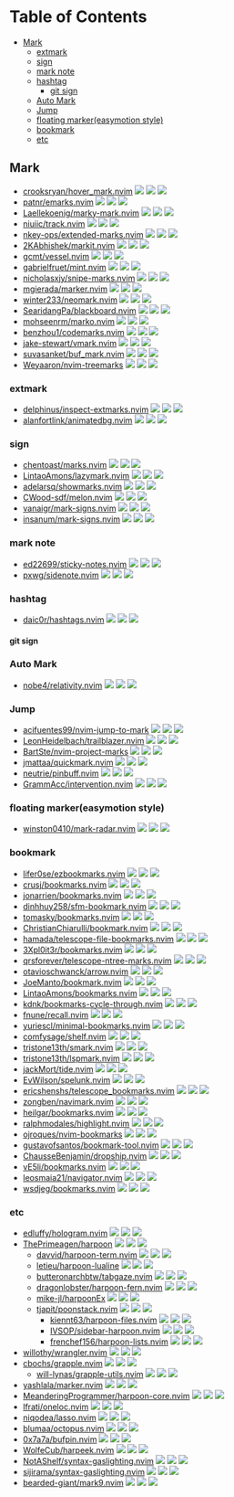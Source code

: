 # Table of Contents

<!-- toc -->

- [Mark](#mark)
  * [extmark](#extmark)
  * [sign](#sign)
  * [mark note](#mark-note)
  * [hashtag](#hashtag)
    + [git sign](#git-sign)
  * [Auto Mark](#auto-mark)
  * [Jump](#jump)
  * [floating marker(easymotion style)](#floating-markereasymotion-style)
  * [bookmark](#bookmark)
  * [etc](#etc)

<!-- tocstop -->

## Mark

- [crooksryan/hover_mark.nvim](https://github.com/crooksryan/hover_mark.nvim) ![](https://img.shields.io/github/stars/crooksryan/hover_mark.nvim) ![](https://img.shields.io/github/last-commit/crooksryan/hover_mark.nvim) ![](https://img.shields.io/github/commit-activity/y/crooksryan/hover_mark.nvim)
- [patnr/emarks.nvim](https://github.com/patnr/emarks.nvim) ![](https://img.shields.io/github/stars/patnr/emarks.nvim) ![](https://img.shields.io/github/last-commit/patnr/emarks.nvim) ![](https://img.shields.io/github/commit-activity/y/patnr/emarks.nvim)
- [Laellekoenig/marky-mark.nvim](https://github.com/Laellekoenig/marky-mark.nvim) ![](https://img.shields.io/github/stars/Laellekoenig/marky-mark.nvim) ![](https://img.shields.io/github/last-commit/Laellekoenig/marky-mark.nvim) ![](https://img.shields.io/github/commit-activity/y/Laellekoenig/marky-mark.nvim)
- [niuiic/track.nvim](https://github.com/niuiic/track.nvim) ![](https://img.shields.io/github/stars/niuiic/track.nvim) ![](https://img.shields.io/github/last-commit/niuiic/track.nvim) ![](https://img.shields.io/github/commit-activity/y/niuiic/track.nvim)
- [nkey-ops/extended-marks.nvim](https://github.com/nkey-ops/extended-marks.nvim) ![](https://img.shields.io/github/stars/nkey-ops/extended-marks.nvim) ![](https://img.shields.io/github/last-commit/nkey-ops/extended-marks.nvim) ![](https://img.shields.io/github/commit-activity/y/nkey-ops/extended-marks.nvim)
- [2KAbhishek/markit.nvim](https://github.com/2KAbhishek/markit.nvim) ![](https://img.shields.io/github/stars/2KAbhishek/markit.nvim) ![](https://img.shields.io/github/last-commit/2KAbhishek/markit.nvim) ![](https://img.shields.io/github/commit-activity/y/2KAbhishek/markit.nvim)
- [gcmt/vessel.nvim](https://github.com/gcmt/vessel.nvim) ![](https://img.shields.io/github/stars/gcmt/vessel.nvim) ![](https://img.shields.io/github/last-commit/gcmt/vessel.nvim) ![](https://img.shields.io/github/commit-activity/y/gcmt/vessel.nvim)
- [gabrielfruet/mint.nvim](https://github.com/gabrielfruet/mint.nvim) ![](https://img.shields.io/github/stars/gabrielfruet/mint.nvim) ![](https://img.shields.io/github/last-commit/gabrielfruet/mint.nvim) ![](https://img.shields.io/github/commit-activity/y/gabrielfruet/mint.nvim)
- [nicholasxjy/snipe-marks.nvim](https://github.com/nicholasxjy/snipe-marks.nvim) ![](https://img.shields.io/github/stars/nicholasxjy/snipe-marks.nvim) ![](https://img.shields.io/github/last-commit/nicholasxjy/snipe-marks.nvim) ![](https://img.shields.io/github/commit-activity/y/nicholasxjy/snipe-marks.nvim)
- [mgierada/marker.nvim](https://github.com/mgierada/marker.nvim) ![](https://img.shields.io/github/stars/mgierada/marker.nvim) ![](https://img.shields.io/github/last-commit/mgierada/marker.nvim) ![](https://img.shields.io/github/commit-activity/y/mgierada/marker.nvim)
- [winter233/neomark.nvim](https://github.com/winter233/neomark.nvim) ![](https://img.shields.io/github/stars/winter233/neomark.nvim) ![](https://img.shields.io/github/last-commit/winter233/neomark.nvim) ![](https://img.shields.io/github/commit-activity/y/winter233/neomark.nvim)
- [SearidangPa/blackboard.nvim](https://github.com/SearidangPa/blackboard.nvim) ![](https://img.shields.io/github/stars/SearidangPa/blackboard.nvim) ![](https://img.shields.io/github/last-commit/SearidangPa/blackboard.nvim) ![](https://img.shields.io/github/commit-activity/y/SearidangPa/blackboard.nvim)
- [mohseenrm/marko.nvim](https://github.com/mohseenrm/marko.nvim) ![](https://img.shields.io/github/stars/mohseenrm/marko.nvim) ![](https://img.shields.io/github/last-commit/mohseenrm/marko.nvim) ![](https://img.shields.io/github/commit-activity/y/mohseenrm/marko.nvim)
- [benzhou1/codemarks.nvim](https://github.com/benzhou1/codemarks.nvim) ![](https://img.shields.io/github/stars/benzhou1/codemarks.nvim) ![](https://img.shields.io/github/last-commit/benzhou1/codemarks.nvim) ![](https://img.shields.io/github/commit-activity/y/benzhou1/codemarks.nvim)
- [jake-stewart/vmark.nvim](https://github.com/jake-stewart/vmark.nvim) ![](https://img.shields.io/github/stars/jake-stewart/vmark.nvim) ![](https://img.shields.io/github/last-commit/jake-stewart/vmark.nvim) ![](https://img.shields.io/github/commit-activity/y/jake-stewart/vmark.nvim)
- [suvasanket/buf_mark.nvim](https://github.com/suvasanket/buf_mark.nvim) ![](https://img.shields.io/github/stars/suvasanket/buf_mark.nvim) ![](https://img.shields.io/github/last-commit/suvasanket/buf_mark.nvim) ![](https://img.shields.io/github/commit-activity/y/suvasanket/buf_mark.nvim)
- [Weyaaron/nvim-treemarks](https://github.com/Weyaaron/nvim-treemarks) ![](https://img.shields.io/github/stars/Weyaaron/nvim-treemarks) ![](https://img.shields.io/github/last-commit/Weyaaron/nvim-treemarks) ![](https://img.shields.io/github/commit-activity/y/Weyaaron/nvim-treemarks)

### extmark

- [delphinus/inspect-extmarks.nvim](https://github.com/delphinus/inspect-extmarks.nvim) ![](https://img.shields.io/github/stars/delphinus/inspect-extmarks.nvim) ![](https://img.shields.io/github/last-commit/delphinus/inspect-extmarks.nvim) ![](https://img.shields.io/github/commit-activity/y/delphinus/inspect-extmarks.nvim)
- [alanfortlink/animatedbg.nvim](https://github.com/alanfortlink/animatedbg.nvim) ![](https://img.shields.io/github/stars/alanfortlink/animatedbg.nvim) ![](https://img.shields.io/github/last-commit/alanfortlink/animatedbg.nvim) ![](https://img.shields.io/github/commit-activity/y/alanfortlink/animatedbg.nvim)

### sign

- [chentoast/marks.nvim](https://github.com/chentoast/marks.nvim) ![](https://img.shields.io/github/stars/chentoast/marks.nvim) ![](https://img.shields.io/github/last-commit/chentoast/marks.nvim) ![](https://img.shields.io/github/commit-activity/y/chentoast/marks.nvim)
- [LintaoAmons/lazymark.nvim](https://github.com/LintaoAmons/lazymark.nvim) ![](https://img.shields.io/github/stars/LintaoAmons/lazymark.nvim) ![](https://img.shields.io/github/last-commit/LintaoAmons/lazymark.nvim) ![](https://img.shields.io/github/commit-activity/y/LintaoAmons/lazymark.nvim)
- [adelarsq/showmarks.nvim](https://github.com/adelarsq/showmarks.nvim) ![](https://img.shields.io/github/stars/adelarsq/showmarks.nvim) ![](https://img.shields.io/github/last-commit/adelarsq/showmarks.nvim) ![](https://img.shields.io/github/commit-activity/y/adelarsq/showmarks.nvim)
- [CWood-sdf/melon.nvim](https://github.com/CWood-sdf/melon.nvim) ![](https://img.shields.io/github/stars/CWood-sdf/melon.nvim) ![](https://img.shields.io/github/last-commit/CWood-sdf/melon.nvim) ![](https://img.shields.io/github/commit-activity/y/CWood-sdf/melon.nvim)
- [vanaigr/mark-signs.nvim](https://github.com/vanaigr/mark-signs.nvim) ![](https://img.shields.io/github/stars/vanaigr/mark-signs.nvim) ![](https://img.shields.io/github/last-commit/vanaigr/mark-signs.nvim) ![](https://img.shields.io/github/commit-activity/y/vanaigr/mark-signs.nvim)
- [insanum/mark-signs.nvim](https://github.com/insanum/mark-signs.nvim) ![](https://img.shields.io/github/stars/insanum/mark-signs.nvim) ![](https://img.shields.io/github/last-commit/insanum/mark-signs.nvim) ![](https://img.shields.io/github/commit-activity/y/insanum/mark-signs.nvim)

### mark note

- [ed22699/sticky-notes.nvim](https://github.com/ed22699/sticky-notes.nvim) ![](https://img.shields.io/github/stars/ed22699/sticky-notes.nvim) ![](https://img.shields.io/github/last-commit/ed22699/sticky-notes.nvim) ![](https://img.shields.io/github/commit-activity/y/ed22699/sticky-notes.nvim)
- [pxwg/sidenote.nvim](https://github.com/pxwg/sidenote.nvim) ![](https://img.shields.io/github/stars/pxwg/sidenote.nvim) ![](https://img.shields.io/github/last-commit/pxwg/sidenote.nvim) ![](https://img.shields.io/github/commit-activity/y/pxwg/sidenote.nvim)

### hashtag

- [daic0r/hashtags.nvim](https://github.com/daic0r/hashtags.nvim) ![](https://img.shields.io/github/stars/daic0r/hashtags.nvim) ![](https://img.shields.io/github/last-commit/daic0r/hashtags.nvim) ![](https://img.shields.io/github/commit-activity/y/daic0r/hashtags.nvim)

#### git sign

### Auto Mark

- [nobe4/relativity.nvim](https://github.com/nobe4/relativity.nvim) ![](https://img.shields.io/github/stars/nobe4/relativity.nvim) ![](https://img.shields.io/github/last-commit/nobe4/relativity.nvim) ![](https://img.shields.io/github/commit-activity/y/nobe4/relativity.nvim)

### Jump

- [acifuentes99/nvim-jump-to-mark](https://github.com/acifuentes99/nvim-jump-to-mark) ![](https://img.shields.io/github/stars/acifuentes99/nvim-jump-to-mark) ![](https://img.shields.io/github/last-commit/acifuentes99/nvim-jump-to-mark) ![](https://img.shields.io/github/commit-activity/y/acifuentes99/nvim-jump-to-mark)
- [LeonHeidelbach/trailblazer.nvim](https://github.com/LeonHeidelbach/trailblazer.nvim) ![](https://img.shields.io/github/stars/LeonHeidelbach/trailblazer.nvim) ![](https://img.shields.io/github/last-commit/LeonHeidelbach/trailblazer.nvim) ![](https://img.shields.io/github/commit-activity/y/LeonHeidelbach/trailblazer.nvim)
- [BartSte/nvim-project-marks](https://github.com/BartSte/nvim-project-marks) ![](https://img.shields.io/github/stars/BartSte/nvim-project-marks) ![](https://img.shields.io/github/last-commit/BartSte/nvim-project-marks) ![](https://img.shields.io/github/commit-activity/y/BartSte/nvim-project-marks)
- [jmattaa/quickmark.nvim](https://github.com/jmattaa/quickmark.nvim) ![](https://img.shields.io/github/stars/jmattaa/quickmark.nvim) ![](https://img.shields.io/github/last-commit/jmattaa/quickmark.nvim) ![](https://img.shields.io/github/commit-activity/y/jmattaa/quickmark.nvim)
- [neutrie/pinbuff.nvim](https://github.com/neutrie/pinbuff.nvim) ![](https://img.shields.io/github/stars/neutrie/pinbuff.nvim) ![](https://img.shields.io/github/last-commit/neutrie/pinbuff.nvim) ![](https://img.shields.io/github/commit-activity/y/neutrie/pinbuff.nvim)
- [GrammAcc/intervention.nvim](https://github.com/GrammAcc/intervention.nvim) ![](https://img.shields.io/github/stars/GrammAcc/intervention.nvim) ![](https://img.shields.io/github/last-commit/GrammAcc/intervention.nvim) ![](https://img.shields.io/github/commit-activity/y/GrammAcc/intervention.nvim)

### floating marker(easymotion style)

- [winston0410/mark-radar.nvim](https://github.com/winston0410/mark-radar.nvim) ![](https://img.shields.io/github/stars/winston0410/mark-radar.nvim) ![](https://img.shields.io/github/last-commit/winston0410/mark-radar.nvim) ![](https://img.shields.io/github/commit-activity/y/winston0410/mark-radar.nvim)

### bookmark

- [lifer0se/ezbookmarks.nvim](https://github.com/lifer0se/ezbookmarks.nvim) ![](https://img.shields.io/github/stars/lifer0se/ezbookmarks.nvim) ![](https://img.shields.io/github/last-commit/lifer0se/ezbookmarks.nvim) ![](https://img.shields.io/github/commit-activity/y/lifer0se/ezbookmarks.nvim)
- [crusj/bookmarks.nvim](https://github.com/crusj/bookmarks.nvim) ![](https://img.shields.io/github/stars/crusj/bookmarks.nvim) ![](https://img.shields.io/github/last-commit/crusj/bookmarks.nvim) ![](https://img.shields.io/github/commit-activity/y/crusj/bookmarks.nvim)
- [jonarrien/bookmarks.nvim](https://github.com/jonarrien/bookmarks.nvim) ![](https://img.shields.io/github/stars/jonarrien/bookmarks.nvim) ![](https://img.shields.io/github/last-commit/jonarrien/bookmarks.nvim) ![](https://img.shields.io/github/commit-activity/y/jonarrien/bookmarks.nvim)
- [dinhhuy258/sfm-bookmark.nvim](https://github.com/dinhhuy258/sfm-bookmark.nvim) ![](https://img.shields.io/github/stars/dinhhuy258/sfm-bookmark.nvim) ![](https://img.shields.io/github/last-commit/dinhhuy258/sfm-bookmark.nvim) ![](https://img.shields.io/github/commit-activity/y/dinhhuy258/sfm-bookmark.nvim)
- [tomasky/bookmarks.nvim](https://github.com/tomasky/bookmarks.nvim) ![](https://img.shields.io/github/stars/tomasky/bookmarks.nvim) ![](https://img.shields.io/github/last-commit/tomasky/bookmarks.nvim) ![](https://img.shields.io/github/commit-activity/y/tomasky/bookmarks.nvim)
- [ChristianChiarulli/bookmark.nvim](https://github.com/ChristianChiarulli/bookmark.nvim) ![](https://img.shields.io/github/stars/ChristianChiarulli/bookmark.nvim) ![](https://img.shields.io/github/last-commit/ChristianChiarulli/bookmark.nvim) ![](https://img.shields.io/github/commit-activity/y/ChristianChiarulli/bookmark.nvim)
- [hamada/telescope-file-bookmarks.nvim](https://github.com/hamada/telescope-file-bookmarks.nvim) ![](https://img.shields.io/github/stars/hamada/telescope-file-bookmarks.nvim) ![](https://img.shields.io/github/last-commit/hamada/telescope-file-bookmarks.nvim) ![](https://img.shields.io/github/commit-activity/y/hamada/telescope-file-bookmarks.nvim)
- [3Xpl0it3r/bookmarks.nvim](https://github.com/3Xpl0it3r/bookmarks.nvim) ![](https://img.shields.io/github/stars/3Xpl0it3r/bookmarks.nvim) ![](https://img.shields.io/github/last-commit/3Xpl0it3r/bookmarks.nvim) ![](https://img.shields.io/github/commit-activity/y/3Xpl0it3r/bookmarks.nvim)
- [qrsforever/telescope-ntree-marks.nvim](https://github.com/qrsforever/telescope-ntree-marks.nvim) ![](https://img.shields.io/github/stars/qrsforever/telescope-ntree-marks.nvim) ![](https://img.shields.io/github/last-commit/qrsforever/telescope-ntree-marks.nvim) ![](https://img.shields.io/github/commit-activity/y/qrsforever/telescope-ntree-marks.nvim)
- [otavioschwanck/arrow.nvim](https://github.com/otavioschwanck/arrow.nvim) ![](https://img.shields.io/github/stars/otavioschwanck/arrow.nvim) ![](https://img.shields.io/github/last-commit/otavioschwanck/arrow.nvim) ![](https://img.shields.io/github/commit-activity/y/otavioschwanck/arrow.nvim)
- [JoeManto/bookmark.nvim](https://github.com/JoeManto/bookmark.nvim) ![](https://img.shields.io/github/stars/JoeManto/bookmark.nvim) ![](https://img.shields.io/github/last-commit/JoeManto/bookmark.nvim) ![](https://img.shields.io/github/commit-activity/y/JoeManto/bookmark.nvim)
- [LintaoAmons/bookmarks.nvim](https://github.com/LintaoAmons/bookmarks.nvim) ![](https://img.shields.io/github/stars/LintaoAmons/bookmarks.nvim) ![](https://img.shields.io/github/last-commit/LintaoAmons/bookmarks.nvim) ![](https://img.shields.io/github/commit-activity/y/LintaoAmons/bookmarks.nvim)
- [kdnk/bookmarks-cycle-through.nvim](https://github.com/kdnk/bookmarks-cycle-through.nvim) ![](https://img.shields.io/github/stars/kdnk/bookmarks-cycle-through.nvim) ![](https://img.shields.io/github/last-commit/kdnk/bookmarks-cycle-through.nvim) ![](https://img.shields.io/github/commit-activity/y/kdnk/bookmarks-cycle-through.nvim)
- [fnune/recall.nvim](https://github.com/fnune/recall.nvim) ![](https://img.shields.io/github/stars/fnune/recall.nvim) ![](https://img.shields.io/github/last-commit/fnune/recall.nvim) ![](https://img.shields.io/github/commit-activity/y/fnune/recall.nvim)
- [yuriescl/minimal-bookmarks.nvim](https://github.com/yuriescl/minimal-bookmarks.nvim) ![](https://img.shields.io/github/stars/yuriescl/minimal-bookmarks.nvim) ![](https://img.shields.io/github/last-commit/yuriescl/minimal-bookmarks.nvim) ![](https://img.shields.io/github/commit-activity/y/yuriescl/minimal-bookmarks.nvim)
- [comfysage/shelf.nvim](https://github.com/comfysage/shelf.nvim) ![](https://img.shields.io/github/stars/comfysage/shelf.nvim) ![](https://img.shields.io/github/last-commit/comfysage/shelf.nvim) ![](https://img.shields.io/github/commit-activity/y/comfysage/shelf.nvim)
- [tristone13th/smark.nvim](https://github.com/tristone13th/smark.nvim) ![](https://img.shields.io/github/stars/tristone13th/smark.nvim) ![](https://img.shields.io/github/last-commit/tristone13th/smark.nvim) ![](https://img.shields.io/github/commit-activity/y/tristone13th/smark.nvim)
- [tristone13th/lspmark.nvim](https://github.com/tristone13th/lspmark.nvim) ![](https://img.shields.io/github/stars/tristone13th/lspmark.nvim) ![](https://img.shields.io/github/last-commit/tristone13th/lspmark.nvim) ![](https://img.shields.io/github/commit-activity/y/tristone13th/lspmark.nvim)
- [jackMort/tide.nvim](https://github.com/jackMort/tide.nvim) ![](https://img.shields.io/github/stars/jackMort/tide.nvim) ![](https://img.shields.io/github/last-commit/jackMort/tide.nvim) ![](https://img.shields.io/github/commit-activity/y/jackMort/tide.nvim)
- [EvWilson/spelunk.nvim](https://github.com/EvWilson/spelunk.nvim) ![](https://img.shields.io/github/stars/EvWilson/spelunk.nvim) ![](https://img.shields.io/github/last-commit/EvWilson/spelunk.nvim) ![](https://img.shields.io/github/commit-activity/y/EvWilson/spelunk.nvim)
- [ericshenshs/telescope_bookmarks.nvim](https://github.com/ericshenshs/telescope_bookmarks.nvim) ![](https://img.shields.io/github/stars/ericshenshs/telescope_bookmarks.nvim) ![](https://img.shields.io/github/last-commit/ericshenshs/telescope_bookmarks.nvim) ![](https://img.shields.io/github/commit-activity/y/ericshenshs/telescope_bookmarks.nvim)
- [zongben/navimark.nvim](https://github.com/zongben/navimark.nvim) ![](https://img.shields.io/github/stars/zongben/navimark.nvim) ![](https://img.shields.io/github/last-commit/zongben/navimark.nvim) ![](https://img.shields.io/github/commit-activity/y/zongben/navimark.nvim)
- [heilgar/bookmarks.nvim](https://github.com/heilgar/bookmarks.nvim) ![](https://img.shields.io/github/stars/heilgar/bookmarks.nvim) ![](https://img.shields.io/github/last-commit/heilgar/bookmarks.nvim) ![](https://img.shields.io/github/commit-activity/y/heilgar/bookmarks.nvim)
- [ralphmodales/highlight.nvim](https://github.com/ralphmodales/highlight.nvim) ![](https://img.shields.io/github/stars/ralphmodales/highlight.nvim) ![](https://img.shields.io/github/last-commit/ralphmodales/highlight.nvim) ![](https://img.shields.io/github/commit-activity/y/ralphmodales/highlight.nvim)
- [ojroques/nvim-bookmarks](https://github.com/ojroques/nvim-bookmarks) ![](https://img.shields.io/github/stars/ojroques/nvim-bookmarks) ![](https://img.shields.io/github/last-commit/ojroques/nvim-bookmarks) ![](https://img.shields.io/github/commit-activity/y/ojroques/nvim-bookmarks)
- [gustavofsantos/bookmark-tool.nvim](https://github.com/gustavofsantos/bookmark-tool.nvim) ![](https://img.shields.io/github/stars/gustavofsantos/bookmark-tool.nvim) ![](https://img.shields.io/github/last-commit/gustavofsantos/bookmark-tool.nvim) ![](https://img.shields.io/github/commit-activity/y/gustavofsantos/bookmark-tool.nvim)
- [ChausseBenjamin/dropship.nvim](https://github.com/ChausseBenjamin/dropship.nvim) ![](https://img.shields.io/github/stars/ChausseBenjamin/dropship.nvim) ![](https://img.shields.io/github/last-commit/ChausseBenjamin/dropship.nvim) ![](https://img.shields.io/github/commit-activity/y/ChausseBenjamin/dropship.nvim)
- [vE5li/bookmarks.nvim](https://github.com/vE5li/bookmarks.nvim) ![](https://img.shields.io/github/stars/vE5li/bookmarks.nvim) ![](https://img.shields.io/github/last-commit/vE5li/bookmarks.nvim) ![](https://img.shields.io/github/commit-activity/y/vE5li/bookmarks.nvim)
- [leosmaia21/navigator.nvim](https://github.com/leosmaia21/navigator.nvim) ![](https://img.shields.io/github/stars/leosmaia21/navigator.nvim) ![](https://img.shields.io/github/last-commit/leosmaia21/navigator.nvim) ![](https://img.shields.io/github/commit-activity/y/leosmaia21/navigator.nvim)
- [wsdjeg/bookmarks.nvim](https://github.com/wsdjeg/bookmarks.nvim) ![](https://img.shields.io/github/stars/wsdjeg/bookmarks.nvim) ![](https://img.shields.io/github/last-commit/wsdjeg/bookmarks.nvim) ![](https://img.shields.io/github/commit-activity/y/wsdjeg/bookmarks.nvim)

### etc

- [edluffy/hologram.nvim](https://github.com/edluffy/hologram.nvim) ![](https://img.shields.io/github/stars/edluffy/hologram.nvim) ![](https://img.shields.io/github/last-commit/edluffy/hologram.nvim) ![](https://img.shields.io/github/commit-activity/y/edluffy/hologram.nvim)
- [ThePrimeagen/harpoon](https://github.com/ThePrimeagen/harpoon) ![](https://img.shields.io/github/stars/ThePrimeagen/harpoon) ![](https://img.shields.io/github/last-commit/ThePrimeagen/harpoon) ![](https://img.shields.io/github/commit-activity/y/ThePrimeagen/harpoon)
  - [davvid/harpoon-term.nvim](https://github.com/davvid/harpoon-term.nvim) ![](https://img.shields.io/github/stars/davvid/harpoon-term.nvim) ![](https://img.shields.io/github/last-commit/davvid/harpoon-term.nvim) ![](https://img.shields.io/github/commit-activity/y/davvid/harpoon-term.nvim)
  - [letieu/harpoon-lualine](https://github.com/letieu/harpoon-lualine) ![](https://img.shields.io/github/stars/letieu/harpoon-lualine) ![](https://img.shields.io/github/last-commit/letieu/harpoon-lualine) ![](https://img.shields.io/github/commit-activity/y/letieu/harpoon-lualine)
  - [butteronarchbtw/tabgaze.nvim](https://github.com/butteronarchbtw/tabgaze.nvim) ![](https://img.shields.io/github/stars/butteronarchbtw/tabgaze.nvim) ![](https://img.shields.io/github/last-commit/butteronarchbtw/tabgaze.nvim) ![](https://img.shields.io/github/commit-activity/y/butteronarchbtw/tabgaze.nvim)
  - [dragonlobster/harpoon-fern.nvim](https://github.com/dragonlobster/harpoon-fern.nvim) ![](https://img.shields.io/github/stars/dragonlobster/harpoon-fern.nvim) ![](https://img.shields.io/github/last-commit/dragonlobster/harpoon-fern.nvim) ![](https://img.shields.io/github/commit-activity/y/dragonlobster/harpoon-fern.nvim)
  - [mike-jl/harpoonEx](https://github.com/mike-jl/harpoonEx) ![](https://img.shields.io/github/stars/mike-jl/harpoonEx) ![](https://img.shields.io/github/last-commit/mike-jl/harpoonEx) ![](https://img.shields.io/github/commit-activity/y/mike-jl/harpoonEx)
  - [tjapit/poonstack.nvim](https://github.com/tjapit/poonstack.nvim) ![](https://img.shields.io/github/stars/tjapit/poonstack.nvim) ![](https://img.shields.io/github/last-commit/tjapit/poonstack.nvim) ![](https://img.shields.io/github/commit-activity/y/tjapit/poonstack.nvim)
    - [kiennt63/harpoon-files.nvim](https://github.com/kiennt63/harpoon-files.nvim) ![](https://img.shields.io/github/stars/kiennt63/harpoon-files.nvim) ![](https://img.shields.io/github/last-commit/kiennt63/harpoon-files.nvim) ![](https://img.shields.io/github/commit-activity/y/kiennt63/harpoon-files.nvim)
    - [IVSOP/sidebar-harpoon.nvim](https://github.com/IVSOP/sidebar-harpoon.nvim) ![](https://img.shields.io/github/stars/IVSOP/sidebar-harpoon.nvim) ![](https://img.shields.io/github/last-commit/IVSOP/sidebar-harpoon.nvim) ![](https://img.shields.io/github/commit-activity/y/IVSOP/sidebar-harpoon.nvim)
    - [frenchef156/harpoon-lists.nvim](https://github.com/frenchef156/harpoon-lists.nvim) ![](https://img.shields.io/github/stars/frenchef156/harpoon-lists.nvim) ![](https://img.shields.io/github/last-commit/frenchef156/harpoon-lists.nvim) ![](https://img.shields.io/github/commit-activity/y/frenchef156/harpoon-lists.nvim)
- [willothy/wrangler.nvim](https://github.com/willothy/wrangler.nvim) ![](https://img.shields.io/github/stars/willothy/wrangler.nvim) ![](https://img.shields.io/github/last-commit/willothy/wrangler.nvim) ![](https://img.shields.io/github/commit-activity/y/willothy/wrangler.nvim)
- [cbochs/grapple.nvim](https://github.com/cbochs/grapple.nvim) ![](https://img.shields.io/github/stars/cbochs/grapple.nvim) ![](https://img.shields.io/github/last-commit/cbochs/grapple.nvim) ![](https://img.shields.io/github/commit-activity/y/cbochs/grapple.nvim)
  - [will-lynas/grapple-utils.nvim](https://github.com/will-lynas/grapple-utils.nvim) ![](https://img.shields.io/github/stars/will-lynas/grapple-utils.nvim) ![](https://img.shields.io/github/last-commit/will-lynas/grapple-utils.nvim) ![](https://img.shields.io/github/commit-activity/y/will-lynas/grapple-utils.nvim)
- [yashlala/marker.nvim](https://github.com/yashlala/marker.nvim) ![](https://img.shields.io/github/stars/yashlala/marker.nvim) ![](https://img.shields.io/github/last-commit/yashlala/marker.nvim) ![](https://img.shields.io/github/commit-activity/y/yashlala/marker.nvim)
- [MeanderingProgrammer/harpoon-core.nvim](https://github.com/MeanderingProgrammer/harpoon-core.nvim) ![](https://img.shields.io/github/stars/MeanderingProgrammer/harpoon-core.nvim) ![](https://img.shields.io/github/last-commit/MeanderingProgrammer/harpoon-core.nvim) ![](https://img.shields.io/github/commit-activity/y/MeanderingProgrammer/harpoon-core.nvim)
- [lfrati/oneloc.nvim](https://github.com/lfrati/oneloc.nvim) ![](https://img.shields.io/github/stars/lfrati/oneloc.nvim) ![](https://img.shields.io/github/last-commit/lfrati/oneloc.nvim) ![](https://img.shields.io/github/commit-activity/y/lfrati/oneloc.nvim)
- [niqodea/lasso.nvim](https://github.com/niqodea/lasso.nvim) ![](https://img.shields.io/github/stars/niqodea/lasso.nvim) ![](https://img.shields.io/github/last-commit/niqodea/lasso.nvim) ![](https://img.shields.io/github/commit-activity/y/niqodea/lasso.nvim)
- [blumaa/octopus.nvim](https://github.com/blumaa/octopus.nvim) ![](https://img.shields.io/github/stars/blumaa/octopus.nvim) ![](https://img.shields.io/github/last-commit/blumaa/octopus.nvim) ![](https://img.shields.io/github/commit-activity/y/blumaa/octopus.nvim)
- [0x7a7a/bufpin.nvim](https://github.com/0x7a7a/bufpin.nvim) ![](https://img.shields.io/github/stars/0x7a7a/bufpin.nvim) ![](https://img.shields.io/github/last-commit/0x7a7a/bufpin.nvim) ![](https://img.shields.io/github/commit-activity/y/0x7a7a/bufpin.nvim)
- [WolfeCub/harpeek.nvim](https://github.com/WolfeCub/harpeek.nvim) ![](https://img.shields.io/github/stars/WolfeCub/harpeek.nvim) ![](https://img.shields.io/github/last-commit/WolfeCub/harpeek.nvim) ![](https://img.shields.io/github/commit-activity/y/WolfeCub/harpeek.nvim)
- [NotAShelf/syntax-gaslighting.nvim](https://github.com/NotAShelf/syntax-gaslighting.nvim) ![](https://img.shields.io/github/stars/NotAShelf/syntax-gaslighting.nvim) ![](https://img.shields.io/github/last-commit/NotAShelf/syntax-gaslighting.nvim) ![](https://img.shields.io/github/commit-activity/y/NotAShelf/syntax-gaslighting.nvim)
- [sijirama/syntax-gaslighting.nvim](https://github.com/sijirama/syntax-gaslighting.nvim) ![](https://img.shields.io/github/stars/sijirama/syntax-gaslighting.nvim) ![](https://img.shields.io/github/last-commit/sijirama/syntax-gaslighting.nvim) ![](https://img.shields.io/github/commit-activity/y/sijirama/syntax-gaslighting.nvim)
- [bearded-giant/mark9.nvim](https://github.com/bearded-giant/mark9.nvim) ![](https://img.shields.io/github/stars/bearded-giant/mark9.nvim) ![](https://img.shields.io/github/last-commit/bearded-giant/mark9.nvim) ![](https://img.shields.io/github/commit-activity/y/bearded-giant/mark9.nvim)
